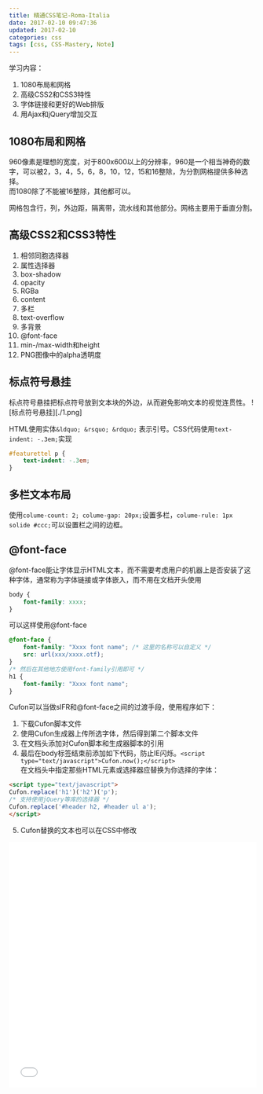 ```yaml
---
title: 精通CSS笔记-Roma-Italia
date: 2017-02-10 09:47:36
updated: 2017-02-10
categories: css
tags: [css, CSS-Mastery, Note]
---
```


学习内容：
1. 1080布局和网格
2. 高级CSS2和CSS3特性
3. 字体链接和更好的Web排版
4. 用Ajax和jQuery增加交互

## 1080布局和网格 ##

960像素是理想的宽度，对于800x600以上的分辨率，960是一个相当神奇的数字，可以被2，3，4，5，6，8，10，12，15和16整除，为分割网格提供多种选择。  
而1080除了不能被16整除，其他都可以。

网格包含行，列，外边距，隔离带，流水线和其他部分。网格主要用于垂直分割。


## 高级CSS2和CSS3特性 ##
1. 相邻同胞选择器
2. 属性选择器
3. box-shadow
4. opacity
5. RGBa
6. content
7. 多栏
8. text-overflow
9. 多背景
10. @font-face
11. min-/max-width和height
12. PNG图像中的alpha透明度

## 标点符号悬挂 ##
标点符号悬挂把标点符号放到文本块的外边，从而避免影响文本的视觉连贯性。
![标点符号悬挂][./1.png]

HTML使用实体`&ldquo; &rsquo; &rdquo;` 表示引号。CSS代码使用`text-indent: -.3em;`实现

```css
#featurettel p {
    text-indent: -.3em;
}
```

## 多栏文本布局 ##
使用`colume-count: 2; colume-gap: 20px;`设置多栏，`colume-rule: 1px solide #ccc;`可以设置栏之间的边框。

## @font-face ##
@font-face能让字体显示HTML文本，而不需要考虑用户的机器上是否安装了这种字体，通常称为字体链接或字体嵌入，而不用在文档开头使用
```css
body {
    font-family: xxxx;
}
```
可以这样使用@font-face
```css
@font-face {
    font-family: "Xxxx font name"; /* 这里的名称可以自定义 */
    src: url(xxx/xxxx.otf);
}
/* 然后在其他地方使用font-family引用即可 */
h1 {
    font-family: "Xxxx font name";
}
```

Cufon可以当做sIFR和@font-face之间的过渡手段，使用程序如下：
1. 下载Cufon脚本文件
2. 使用Cufon生成器上传所选字体，然后得到第二个脚本文件
3. 在文档头添加对Cufon脚本和生成器脚本的引用
4. 最后在body标签结束前添加如下代码，防止IE闪烁。`<script type="text/javascript">Cufon.now();</script>`  
在文档头中指定那些HTML元素或选择器应替换为你选择的字体：
```HTML
<script type="text/javascript">
Cufon.replace('h1')('h2')('p');
/* 支持使用jQuery等库的选择器 */
Cufon.replace('#header h2, #header ul a');
</script>
```
5. Cufon替换的文本也可以在CSS中修改

<iframe src="./roma/index.html" frameborder="0" width="100%" height="500"></iframe>
